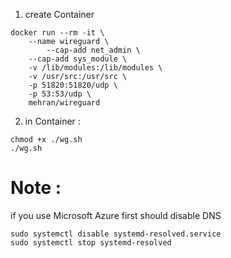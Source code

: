 1) create Container

```
docker run --rm -it \
	--name wireguard \
        --cap-add net_admin \
	--cap-add sys_module \
 	-v /lib/modules:/lib/modules \
 	-v /usr/src:/usr/src \
	-p 51820:51820/udp \
	-p 53:53/udp \
  	mehran/wireguard
 ```
2) in Container :
```
chmod +x ./wg.sh
./wg.sh
```

# Note :
if you use Microsoft Azure first should disable DNS

```
sudo systemctl disable systemd-resolved.service
sudo systemctl stop systemd-resolved
```
